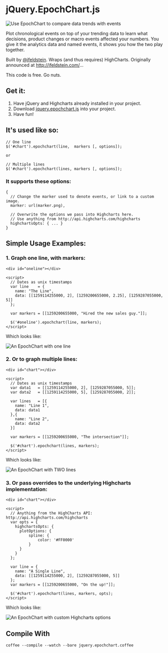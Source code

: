jQuery.EpochChart.js
====================

![Use EpochChart to compare data trends with events](https://raw.github.com/jfeldstein/jQuery.EpochChart.js/master/examples/images/multichart.png "Use EpochChart to compare data trends with events")

Plot chronological events on top of your trending data to learn what decisions, product changes or macro events affected your numbers. You give it the analytics data and named events, it shows you how the two play together.

Built by [@jfeldstein](http://twitter.com/jfeldstein). Wraps (and thus requires) HighCharts. Originally announced at http://jfeldstein.com/...

This code is free. Go nuts. 

## Get it: 

1. Have jQuery and Highcharts already installed in your project.
2. Download [jquery.epochchart.js](https://raw.github.com/jfeldstein/jQuery.EpochChart.js/master/jquery.epochchart.js) into your project.
3. Have fun!

## It's used like so: 
  
    // One line
    $('#chart').epochchart(line,  markers [, options]);

    or 

    // Multiple lines
    $('#chart').epochchart(lines, markers [, options]);

### It supports these options: 

    {
      // Change the marker used to denote events, or link to a custom image.
      marker: url(marker.png), 

      // Overwrite the options we pass into Highcharts here. 
      // Use anything from http://api.highcharts.com/highcharts
      highchartsOpts: { ... }
    }


## Simple Usage Examples: 

### 1. Graph one line, with markers:

    <div id="oneline"></div>

    <script>
      // Dates as unix timestamps
      var line    = {
        name: "The Line",
        data: [[1259114255000, 2], [1259200655000, 2.25], [1259287055000, 5]]
      };

      var markers = [[1259200655000, "Hired the new sales guy."]];

      $('#oneline').epochchart(line, markers);
    </script>

Which looks like: 

![An EpochChart with one line](https://raw.github.com/jfeldstein/jQuery.EpochChart.js/master/examples/images/basic.png "An EpochChart with one line")



### 2. Or to graph multiple lines: 

    <div id="chart"></div>

    <script>
      // Dates as unix timestamps
      var data1   = [[1259114255000, 2], [1259287055000, 5]];
      var data2   = [[1259114255000, 5], [1259287055000, 2]];
      
      var lines   = [{
        name: "Line 1",
        data: data1
      },{
        name: "Line 2",
        data: data2
      }]
      
      var markers = [[1259200655000, "The intersection"]];

      $('#chart').epochchart(lines, markers);
    </script>

Which looks like:

![An EpochChart with TWO lines](https://raw.github.com/jfeldstein/jQuery.EpochChart.js/master/examples/images/twolines.png "An EpochChart with TWO lines")



### 3. Or pass overrides to the underlying Highcharts implementation:

    <div id="chart"></div>

    <script>
      // Anything from the HighCharts API: http://api.highcharts.com/highcharts
      var opts = {
        highchartsOpts: {
          plotOptions: {
              spline: {
                  color: '#FF0000'
              }
          }
        }
      };

      var line = {
        name: "A Single Line",
        data: [[1259114255000, 2], [1259287055000, 5]]
      };
      var markers = [[1259200655000, "On the up!"]];

      $('#chart').epochchart(lines, markers, opts);
    </script>

Which looks like: 

![An EpochChart with custom Highcharts options](https://raw.github.com/jfeldstein/jQuery.EpochChart.js/master/examples/images/customcolor.png "An EpochChart with custom Highcharts options")



## Compile With

`coffee --compile --watch --bare jquery.epochchart.coffee`


